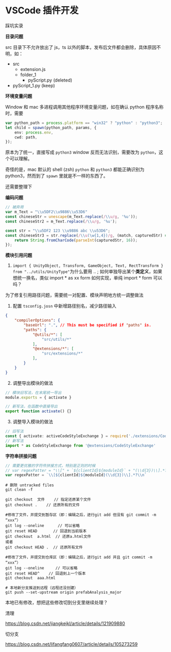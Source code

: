 # VSCode 插件开发

踩坑实录

**目录问题**

src 目录下不允许放出了 js，ts 以外的脚本，发布后文件都会删除，具体原因不明，如：

* src
  * extension.js
  * folder_1
    * pyScript.py (deleted)
* pyScript_1.py (keep)



**环境变量问题**

Window 和 mac 多进程调用其他程序环境变量问题，如在确认 python 程序名称时，需要

```ts
var python_path = process.platform == "win32" ? "python" : "python3";
let child = spawn(python_path, params, {
    env: process.env,
    cwd: path,
});
```

原本为了统一，直接写成 `python3` window 反而无法识别，需要改为 `python`，这个可以理解。

奇怪的是，mac 默认的 shell (zsh) `python` 和 `python3` 都能正确识别为 python3，然而到了 `spawn` 里就是不一样的东西了。

还需要整理下



**编码问题**

```ts
// 被弃用
var m_Text = "\\u5DF2\\u9886\\u53D6"
const chineseStr = unescape(m_Text.replace(/\\u/g, '%u'));
const chineseStr2 = m_Text.replace(/\\u/g, '%u');

const str = "\\u5DF2 123 \\u9886 abc \\u53D6";
const chineseStr3 = str.replace(/\\u(\w{1,4})/g, (match, capturedStr) => {
    return String.fromCharCode(parseInt(capturedStr, 16));
});
```



**模块引用问题**

1. `import { UnityObject, Transform, GameObject, Text, RectTransform } from "../utils/UnityType"`为什么要用 .. ; 如何单独导出某个**类定义**，如果想统一换名，类似 import * as xx form 如何实现，单纯  import *  form 可以吗？



为了修复引用路径问题，需要统一对配置、模块声明地方统一调整做法

1. 配置 `tsconfig.josn` 中新增路径别名，减少路径输入

```json
{
    "compilerOptions": {
        "baseUrl": ".", // This must be specified if "paths" is.
        "paths": {
            "@utils/*": [
                "src/utils/*"
            ],
            "@extensions/*": [
                "src/extensions/*"
            ],
        }
    }
}
```

2. 调整导出模块的做法

```ts
// 模块旧写法，在末尾统一导出
module.exports = { activate }

// 新写法，在函数中直接导出
export function activate() {}
```

3. 调整导入模块的做法

```ts
// 旧写法
const { activate: activeCodeStyleExchange } = require('./extensions/CodeStyleExchange')
// 新写法
import * as CodeStyleExchange from '@extensions/CodeStyleExchange'
```





**字符串拼接问题**

```ts
// 需要更优雅的字符传拼接方式，特别是正则的时候
// var regexPatter = "\\[" + `${clientId}${moduleId}` + "(\\d{3})\\].*?\\n"
var regexPatter = `\\[${clientId}${moduleId}(\\d{3})\\].*?\\n`
```





```shell
# 删除 untracked files
git clean -f

git checkout  文件    // 指定还原某个文件
git checkout .    // 还原所有的文件

#修改了文件，并提交到暂存区（即：编辑之后，进行git add 但没有 git commit -m “xxx”）
git log --oneline      // 可以省略
git reset HEAD       // 回退到当前版本
git checkout  a.html  // 还原a.html文件
或者
git checkout HEAD .  // 还原所有文件

#修改了文件，并提交到仓库区（即：编辑之后，进行git add 并且 git commit -m “xxx”）
git log --oneline     // 可以省略
git reset HEAD^    // 回退到上一个版本
git checkout  aaa.html

# 本地新分支推送到远程（远程还没创建）
git push --set-upstream origin prefabAnalysis_major
```

本地已有修改，想把这些修改切到分支里继续处理？

清理

https://blog.csdn.net/jiangkejkl/article/details/121909880

切分支

https://blog.csdn.net/lifangfang0607/article/details/105273259
